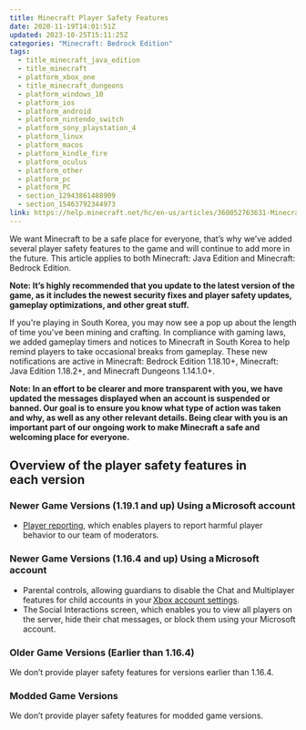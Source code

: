```yaml
---
title: Minecraft Player Safety Features
date: 2020-11-19T14:01:51Z
updated: 2023-10-25T15:11:25Z
categories: "Minecraft: Bedrock Edition"
tags:
  - title_minecraft_java_edition
  - title_minecraft
  - platform_xbox_one
  - title_minecraft_dungeons
  - platform_windows_10
  - platform_ios
  - platform_android
  - platform_nintendo_switch
  - platform_sony_playstation_4
  - platform_linux
  - platform_macos
  - platform_kindle_fire
  - platform_oculus
  - platform_other
  - platform_pc
  - platform_PC
  - section_12943861488909
  - section_15463792344973
link: https://help.minecraft.net/hc/en-us/articles/360052763631-Minecraft-Player-Safety-Features
---
```


We want Minecraft to be a safe place for everyone, that’s why we’ve added several player safety features to the game and will continue to add more in the future. This article applies to both Minecraft: Java Edition and Minecraft: Bedrock Edition.

**Note: It’s highly recommended that you update to the latest version of the game, as it includes the newest security fixes and player safety updates, gameplay optimizations, and other great stuff.**   

If you're playing in South Korea, you may now see a pop up about the length of time you've been mining and crafting. In compliance with gaming laws, we added gameplay timers and notices to Minecraft in South Korea to help remind players to take occasional breaks from gameplay. These new notifications are active in Minecraft: Bedrock Edition 1.18.10+, Minecraft: Java Edition 1.18.2+, and Minecraft Dungeons 1.14.1.0+.

**Note: In an effort to be clearer and more transparent with you, we have updated the messages displayed when an account is suspended or banned. Our goal is to ensure you know what type of action was taken and why, as well as any other relevant details. Being clear with you is an important part of our ongoing work to make Minecraft a safe and welcoming place for everyone.**

## Overview of the player safety features in each version 

### Newer Game Versions (1.19.1 and up) Using a Microsoft account

- [Player reporting](../Minecraft-Java-Edition/Player-Reporting-in-Minecraft-Java-Edition.md), which enables players to report harmful player behavior to our team of moderators.

### Newer Game Versions (1.16.4 and up) Using a Microsoft account 

- Parental controls, allowing guardians to disable the Chat and Multiplayer features for child accounts in your [Xbox account settings](https://account.xbox.com/settings). 
- The Social Interactions screen, which enables you to view all players on the server, hide their chat messages, or block them using your Microsoft account. 

### Older Game Versions (Earlier than 1.16.4) 

We don’t provide player safety features for versions earlier than 1.16.4. 

### Modded Game Versions 

We don’t provide player safety features for modded game versions.
